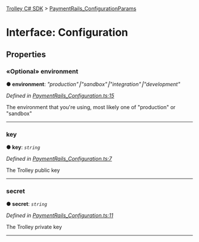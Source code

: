 [Trolley C# SDK](../README.md) > [PaymentRails_ConfigurationParams](../types/configurationparams.md)



# Interface: Configuration

## Properties
<a id="environment"></a>

### «Optional» environment

**●  environment**:  *"production"⎮"sandbox"⎮"integration"⎮"development"* 

*Defined in [PaymentRails_Configuration.ts:15](https://github.com/PaymentRails/paymentrails_dotnet/tree/master/paymentrails/PaymentRails_Configuration.cs#L15)*



The environment that you're using, most likely one of "production" or "sandbox"




___

<a id="key"></a>

###  key

**●  key**:  *`string`* 

*Defined in [PaymentRails_Configuration.ts:7](https://github.com/PaymentRails/paymentrails_dotnet/tree/master/paymentrails/PaymentRails_Configuration.cs#L7)*



The Trolley public key




___

<a id="secret"></a>

###  secret

**●  secret**:  *`string`* 

*Defined in [PaymentRails_Configuration.ts:11](https://github.com/PaymentRails/paymentrails_dotnet/tree/master/paymentrails/PaymentRails_Configuration.cs#L11)*



The Trolley private key




___


